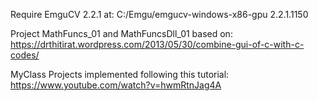 Require EmguCV 2.2.1 at:
C:/Emgu/emgucv-windows-x86-gpu 2.2.1.1150

Project MathFuncs_01 and MathFuncsDll_01 based on:
https://drthitirat.wordpress.com/2013/05/30/combine-gui-of-c-with-c-codes/

MyClass Projects implemented following this tutorial:
https://www.youtube.com/watch?v=hwmRtnJag4A